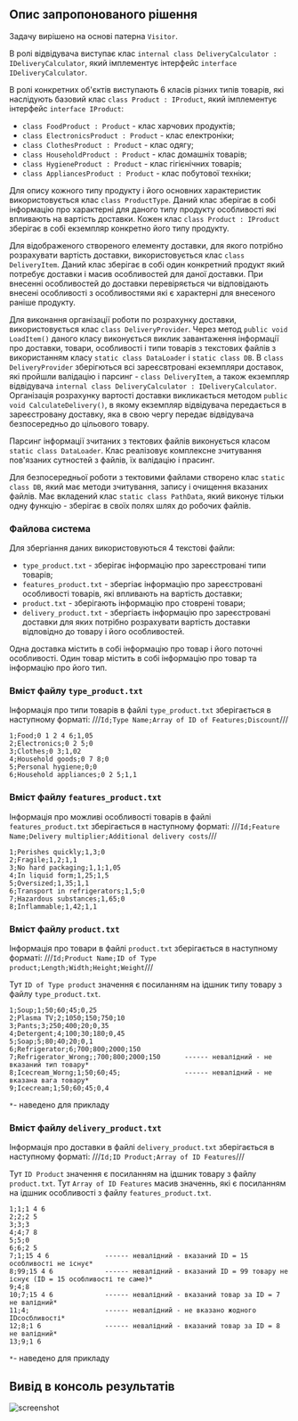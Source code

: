 ## Опис запропонованого рішення

Задачу вирішено на основі патерна ```Visitor```. 

В ролі відвідувача виступає клас ```internal class DeliveryCalculator : IDeliveryCalculator```, який імплементує інтерфейс ```interface IDeliveryCalculator```.

В ролі конкретних об'єктів виступають 6 класів різних типів товарів, які наслідують базовий клас ```class Product : IProduct```, який імплементує інтерфейс ```interface IProduct```:
 - ```class FoodProduct : Product``` - клас харчових продуктів;
 - ```class ElectronicsProduct : Product``` - клас електроніки;
 - ```class ClothesProduct : Product``` - клас одягу;
 - ```class HouseholdProduct : Product``` - клас домашніх товарів;
 - ```class HygieneProduct : Product``` - клас гігієнічних товарів;
 - ```class AppliancesProduct : Product``` - клас побутової техніки;

Для опису кожного типу продукту і його основних характеристик використовується клас ```class ProductType```. Даний клас зберігає в собі інформацію про характерні для даного типу продукту особливості які впливають на вартість доставки.
Кожен клас ```class Product : IProduct``` зберігає в собі екземпляр конкретно його типу продукту.

Для відображеного створеного елементу доставки, для якого потрібно розрахувати вартість доставки, використовується клас ```class DeliveryItem```. Даний клас зберігає в собі один конкретний продукт який потребує доставки і масив особливостей для даної доставки. При внесенні особливостей до доставки перевіряється чи відповідають внесені особливості з особливостями які є характерні для внесеного раніше продукту.

Для виконання організації роботи по розрахунку доставки, використовується клас ```class DeliveryProvider```. Через метод ```public void LoadItem()``` даного класу виконується виклик завантаження інформації про доставки, товари, особливості і типи товарів з текстових файлів з використанням класу ```static class DataLoader``` і ```static class DB```. В ```class DeliveryProvider``` зберігються всі зареєсвтровані екземпляри доставок, які пройшли валідацію і парсинг - ```class DeliveryItem```, а також екземпляр відвідувача ```internal class DeliveryCalculator : IDeliveryCalculator```. Організація розрахунку вартості доставки викликається методом ```public void CalculateDelivery()```, в якому екземпляр відвідувача передається в зареєстровану доставку, яка в свою чергу передає відвідувача безпосередньо до цільового товару.

Парсинг інформації зчитаних з тектових файлів виконується класом ```static class DataLoader```. Клас реалізовує комплексне зчитування пов'язаних сутностей з файлів, їх валідацію і прасинг.

Для безпосередньої роботи з тектовими файлами створено клас ```static class DB```, який має методи зчитування, запису і  очищення вказаних файлів. Має вкладений клас ```static class PathData```, який виконує тільки одну функцію - зберігає в своїх полях шлях до робочих файлів.

### Файлова система

Для збергіання даних використовуються 4 текстові файли:
- ```type_product.txt``` - зберігає інформацію про зареєстровані типи товарів;
- ```features_product.txt``` - збергіає інформацію про зареєстровані особливості товарів, які впливають на вартість доставки;
- ```product.txt``` - зберігають інформацію про стоврені товари;
- ```delivery_product.txt``` - збергіаєть інформацію про зареєстровані доставки для яких потрібно розрахувати вартість доставки відповідно до товару і його особливостей.

Одна доставка містить в собі інформацію про товар і його поточні особливості. Один товар містить в собі інформацію про товар та інформацію про його тип.

### Вміст файлу ```type_product.txt```
Інформація про типи товарів в файлі ```type_product.txt``` зберігається в наступному форматі:
///```Id;Type Name;Array of ID of Features;Discount```///

```
1;Food;0 1 2 4 6;1,05
2;Electronics;0 2 5;0
3;Clothes;0 3;1,02
4;Household goods;0 7 8;0
5;Personal hygiene;0;0
6;Household appliances;0 2 5;1,1
```

### Вміст файлу ```features_product.txt```
Інформація про можливі особливості товарів в файлі ```features_product.txt``` зберігається в наступному форматі:
///```Id;Feature Name;Delivery multiplier;Additional delivery costs```///

```
1;Perishes quickly;1,3;0
2;Fragile;1,2;1,1
3;No hard packaging;1,1;1,05
4;In liquid form;1,25;1,5
5;Oversized;1,35;1,1
6;Transport in refrigerators;1,5;0
7;Hazardous substances;1,65;0
8;Inflammable;1,42;1,1
```

### Вміст файлу ```product.txt```
Інформація про товари в файлі ```product.txt``` зберігається в наступному форматі:
///```Id;Product Name;ID of Type product;Length;Width;Height;Weight```///

Тут ```ID of Type product``` значення є посиланням на ідшник типу товару з файлу ```type_product.txt```.

```
1;Soup;1;50;60;45;0,25
2;Plasma TV;2;1050;150;750;10
3;Pants;3;250;400;20;0,35
4;Detergent;4;100;30;180;0,45
5;Soap;5;80;40;20;0,1
6;Refrigerator;6;700;800;2000;150
7;Refrigerator_Wrong;;700;800;2000;150      ------ невалідний - не вказаний тип товару*
8;Icecream_Worng;1;50;60;45;                ------ невалідний - не вказана вага товару*
9;Icecream;1;50;60;45;0,4
```
```*```- наведено для прикладу

### Вміст файлу ```delivery_product.txt```
Інформація про доставки в файлі ```delivery_product.txt``` зберігається в наступному форматі:
///```Id;ID Product;Array of ID Features```///

Тут ```ID Product``` значення є посиланням на ідшник товару з файлу ```product.txt```.
Тут ```Array of ID Features``` масив значеннь, які є посиланням на ідшник особливості з файлу ```features_product.txt```.

```
1;1;1 4 6
2;2;2 5
3;3;3
4;4;7 8
5;5;0
6;6;2 5
7;1;15 4 6              ------ невалідний - вказаний ІD = 15 особливості не існує*
8;99;15 4 6             ------ невалідний - вказаний ІD = 99 товару не існує (ІD = 15 особливості те саме)*
9;4;8
10;7;15 4 6             ------ невалідний - вказаний товар за ІD = 7 не валідний*
11;4;                   ------ невалідний - не вказано жодного IDсосбливості*
12;8;1 6                ------ невалідний - вказаний товар за ІD = 8 не валідний*
13;9;1 6
```
```*```- наведено для прикладу

## Вивід в консоль результатів
![screenshot](output.png)